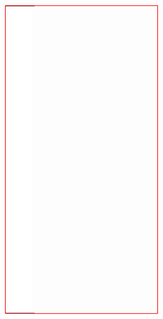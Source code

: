 <div style="pointer-events: none;" align="center">

<table style="border: 2px solid red; border-collapse: collapse;">

<tr>
<td>
<a href="##"> <img src="./github-metrics.svg" width="98%">
</a>
</td>
</tr>
</table>

</div>
